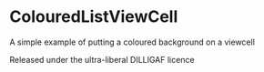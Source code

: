 # ColouredListViewCell

A simple example of putting a coloured background on a viewcell

Released under the ultra-liberal DILLIGAF licence
